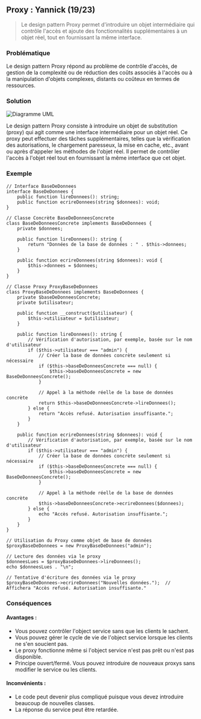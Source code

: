 ## Proxy : Yannick (19/23)

> Le design pattern Proxy permet d'introduire un objet intermédiaire qui contrôle l'accès et ajoute des fonctionnalités supplémentaires à un objet réel, tout en fournissant la même interface.

### Problématique

Le design pattern Proxy répond au problème de contrôle d'accès, de gestion de la complexité ou de réduction des coûts associés à l'accès ou à la manipulation d'objets complexes, distants ou coûteux en termes de ressources.

### Solution

![Diagramme UML](https://refactoring.guru/images/patterns/diagrams/proxy/example.png?id=ddb1402479562b9e2c776933cc861bed)

Le design pattern Proxy consiste à introduire un objet de substitution (proxy) qui agit comme une interface intermédiaire pour un objet réel. Ce proxy peut effectuer des tâches supplémentaires, telles que la vérification des autorisations, le chargement paresseux, la mise en cache, etc., avant ou après d'appeler les méthodes de l'objet réel. Il permet de contrôler l'accès à l'objet réel tout en fournissant la même interface que cet objet.

### Exemple

```
// Interface BaseDeDonnees
interface BaseDeDonnees {
    public function lireDonnees(): string;
    public function ecrireDonnees(string $donnees): void;
}

// Classe Concrète BaseDeDonneesConcrete
class BaseDeDonneesConcrete implements BaseDeDonnees {
    private $donnees;

    public function lireDonnees(): string {
        return "Données de la base de données : " . $this->donnees;
    }

    public function ecrireDonnees(string $donnees): void {
        $this->donnees = $donnees;
    }
}

// Classe Proxy ProxyBaseDeDonnees
class ProxyBaseDeDonnees implements BaseDeDonnees {
    private $baseDeDonneesConcrete;
    private $utilisateur;

    public function __construct($utilisateur) {
        $this->utilisateur = $utilisateur;
    }

    public function lireDonnees(): string {
        // Vérification d'autorisation, par exemple, basée sur le nom d'utilisateur
        if ($this->utilisateur === "admin") {
            // Créer la base de données concrète seulement si nécessaire
            if ($this->baseDeDonneesConcrete === null) {
                $this->baseDeDonneesConcrete = new BaseDeDonneesConcrete();
            }

            // Appel à la méthode réelle de la base de données concrète
            return $this->baseDeDonneesConcrete->lireDonnees();
        } else {
            return "Accès refusé. Autorisation insuffisante.";
        }
    }

    public function ecrireDonnees(string $donnees): void {
        // Vérification d'autorisation, par exemple, basée sur le nom d'utilisateur
        if ($this->utilisateur === "admin") {
            // Créer la base de données concrète seulement si nécessaire
            if ($this->baseDeDonneesConcrete === null) {
                $this->baseDeDonneesConcrete = new BaseDeDonneesConcrete();
            }

            // Appel à la méthode réelle de la base de données concrète
            $this->baseDeDonneesConcrete->ecrireDonnees($donnees);
        } else {
            echo "Accès refusé. Autorisation insuffisante.";
        }
    }
}

// Utilisation du Proxy comme objet de base de données
$proxyBaseDeDonnees = new ProxyBaseDeDonnees("admin");

// Lecture des données via le proxy
$donneesLues = $proxyBaseDeDonnees->lireDonnees();
echo $donneesLues . "\n";

// Tentative d'écriture des données via le proxy
$proxyBaseDeDonnees->ecrireDonnees("Nouvelles données.");  // Affichera "Accès refusé. Autorisation insuffisante."
```

### Conséquences

#### Avantages :

- Vous pouvez contrôler l'object service sans que les clients le sachent.
- Vous pouvez gérer le cycle de vie de l'object service lorsque les clients ne s'en soucient pas.
- Le proxy fonctionne même si l'object service n'est pas prêt ou n'est pas disponible.
- Principe ouvert/fermé. Vous pouvez introduire de nouveaux proxys sans modifier le service ou les clients.

#### Inconvénients :

- Le code peut devenir plus compliqué puisque vous devez introduire beaucoup de nouvelles classes.
- La réponse du service peut être retardée.